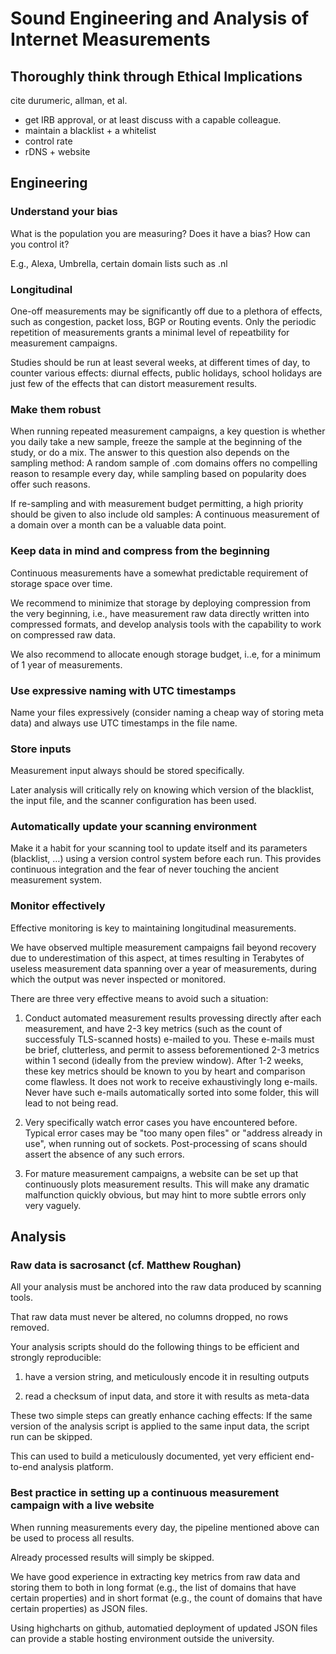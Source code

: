 # Sound Engineering and Analysis of Internet Measurements



## Thoroughly think through Ethical Implications



cite durumeric, allman, et al. 

- get IRB approval, or at least discuss with a capable colleague.
- maintain a blacklist + a whitelist
- control rate
- rDNS + website



## Engineering



### Understand your bias



What is the population you are measuring? Does it have a bias? How can you control it?

E.g., Alexa, Umbrella, certain domain lists such as .nl

### Longitudinal

One-off measurements may be significantly off due to a plethora of effects, such as congestion, packet loss, BGP or Routing events. Only the periodic repetition of measurements grants a minimal level of repeatbility for measurement campaigns. 

Studies should be run at least several weeks, at different times of day, to counter various effects: diurnal effects, public holidays, school holidays are just few of the effects that can distort measurement results. 



### Make them robust

When running repeated measurement campaigns, a key question is whether you daily take a new sample, freeze the sample at the beginning of the study, or do a mix. The answer to this question also depends on the sampling method: A random sample of .com domains offers no compelling reason to resample every day, while sampling based on popularity does offer such reasons. 

If re-sampling and with measurement budget permitting, a high priority should be given to also include old samples: A continuous measurement of a domain over a month can be a valuable data point.



### Keep data in mind and compress from the beginning

Continuous measurements have a somewhat predictable requirement of storage space over time. 

We recommend to minimize that storage by deploying compression from the very beginning, i.e., have measurement raw data directly written into compressed formats, and develop analysis tools with the capability to work on compressed raw data. 

We also recommend to allocate enough storage budget, i..e, for a minimum of 1 year of measurements.



### Use expressive naming with UTC timestamps



Name your files expressively (consider naming a cheap way of storing meta data) and always use UTC timestamps in the file name.



### Store inputs



Measurement input always should be stored specifically. 

Later analysis will critically rely on knowing which version of the blacklist, the input file, and the scanner configuration has been used. 



### Automatically update your scanning environment

Make it a habit for your scanning tool to update itself and its parameters (blacklist, …) using a version control system before each run. This provides continuous integration and the fear of never touching the ancient measurement system. 

### Monitor effectively

Effective monitoring is key to maintaining longitudinal measurements. 

We have observed multiple measurement campaigns fail beyond recovery due to underestimation of this aspect, at times resulting in Terabytes of useless measurement data spanning over a year of measurements, during which the output was never inspected or monitored.

There are three very effective means to avoid such a situation:

1) Conduct automated measurement results provessing directly after each measurement, and have 2-3 key metrics (such as the count of successfuly TLS-scanned hosts) e-mailed to you. These e-mails must be brief, clutterless, and permit to assess beforementioned 2-3 metrics within 1 second (ideally from the preview window). After 1-2 weeks, these key metrics should be known to you by heart and comparison come flawless. It does not work to receive exhaustivingly long e-mails. Never have such e-mails automatically sorted into some folder, this will lead to not being read.

2) Very specifically watch error cases you have encountered before. Typical error cases may be "too many open files" or "address already in use", when running out of sockets. Post-processing of scans should assert the absence of any such errors.

3) For mature measurement campaigns, a website can be set up that continuously plots measurement results. This will make any dramatic malfunction quickly obvious, but may hint to more subtle errors only very vaguely.

## Analysis



### Raw data is sacrosanct (cf. Matthew Roughan)



All your analysis must be anchored into the raw data produced by scanning tools. 

That raw data must never be altered, no columns dropped, no rows removed. 

Your analysis scripts should do the following things to be efficient and strongly reproducible:

1) have a version string, and meticulously encode it in resulting outputs

2) read a checksum of input data, and store it with results as meta-data

These two simple steps can greatly enhance caching effects: If the same version of the analysis script is applied to the same input data, the script run can be skipped. 

This can used to build a meticulously documented, yet very efficient end-to-end analysis platform. 



### Best practice in setting up a continuous measurement campaign with a live website



When running measurements every day, the pipeline mentioned above can be used to process all results. 

Already processed results will simply be skipped. 

We have good experience in extracting key metrics from raw data and storing them to both in long format (e.g., the list of domains that have certain properties) and in short format (e.g., the count of domains that have certain properties) as JSON files. 

Using highcharts on github, automatied deployment of updated JSON files can provide a stable hosting environment outside the university. 